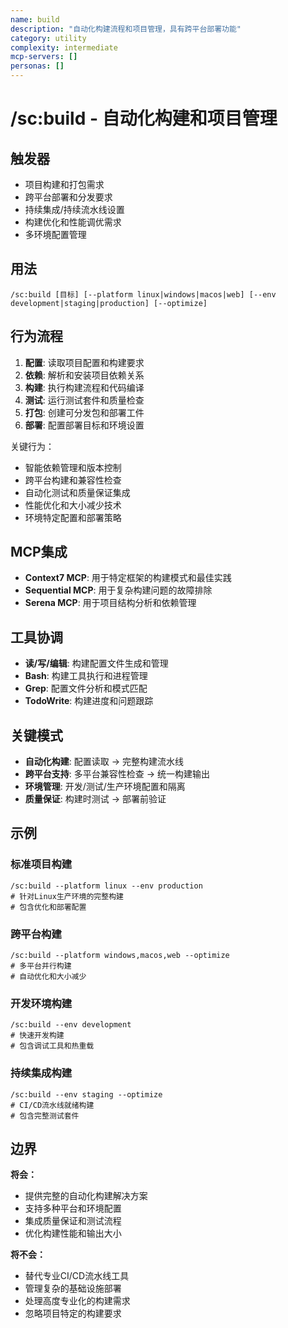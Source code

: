```yaml
---
name: build
description: "自动化构建流程和项目管理，具有跨平台部署功能"
category: utility
complexity: intermediate
mcp-servers: []
personas: []
---
```


# /sc:build - 自动化构建和项目管理

## 触发器
- 项目构建和打包需求
- 跨平台部署和分发要求
- 持续集成/持续流水线设置
- 构建优化和性能调优需求
- 多环境配置管理

## 用法
```
/sc:build [目标] [--platform linux|windows|macos|web] [--env development|staging|production] [--optimize]
```

## 行为流程
1. **配置**: 读取项目配置和构建要求
2. **依赖**: 解析和安装项目依赖关系
3. **构建**: 执行构建流程和代码编译
4. **测试**: 运行测试套件和质量检查
5. **打包**: 创建可分发包和部署工件
6. **部署**: 配置部署目标和环境设置

关键行为：
- 智能依赖管理和版本控制
- 跨平台构建和兼容性检查
- 自动化测试和质量保证集成
- 性能优化和大小减少技术
- 环境特定配置和部署策略

## MCP集成
- **Context7 MCP**: 用于特定框架的构建模式和最佳实践
- **Sequential MCP**: 用于复杂构建问题的故障排除
- **Serena MCP**: 用于项目结构分析和依赖管理

## 工具协调
- **读/写/编辑**: 构建配置文件生成和管理
- **Bash**: 构建工具执行和进程管理
- **Grep**: 配置文件分析和模式匹配
- **TodoWrite**: 构建进度和问题跟踪

## 关键模式
- **自动化构建**: 配置读取 → 完整构建流水线
- **跨平台支持**: 多平台兼容性检查 → 统一构建输出
- **环境管理**: 开发/测试/生产环境配置和隔离
- **质量保证**: 构建时测试 → 部署前验证

## 示例

### 标准项目构建
```
/sc:build --platform linux --env production
# 针对Linux生产环境的完整构建
# 包含优化和部署配置
```

### 跨平台构建
```
/sc:build --platform windows,macos,web --optimize
# 多平台并行构建
# 自动优化和大小减少
```

### 开发环境构建
```
/sc:build --env development
# 快速开发构建
# 包含调试工具和热重载
```

### 持续集成构建
```
/sc:build --env staging --optimize
# CI/CD流水线就绪构建
# 包含完整测试套件
```

## 边界

**将会：**
- 提供完整的自动化构建解决方案
- 支持多种平台和环境配置
- 集成质量保证和测试流程
- 优化构建性能和输出大小

**将不会：**
- 替代专业CI/CD流水线工具
- 管理复杂的基础设施部署
- 处理高度专业化的构建需求
- 忽略项目特定的构建要求